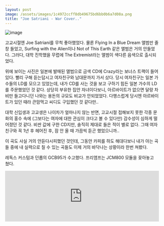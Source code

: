 ```yaml
---
layout: post
image: /assets/images/1c4972ccff8db49675bd6bb0b6a7d08a.png
title: "Joe Satriani - War Cover.."
---
```


![image](/assets/images/1c4972ccff8db49675bd6bb0b6a7d08a.png)



고교시절엔 Joe Satriani를 무척 좋아했었다. 물론 Flying In a Blue Dream 앨범만 줄창 들었고, Surfing with the Alien이나 Not of This Earth 같은 앨범은 거의 안들었다. 그러다, 대학 진학했을 무렵에 The Extremist라는 앨범이 색다른 음색으로 출시되었다.

위에 보이는 사진은 일본에 발매된 앨범으로 금색 CD에 Crazy라는 보너스 트랙이 들어있다. 빨리 구해 듣는답시고 여자친구와 남대문까지 가서 샀다. 당시 여자친구는 일본 가수들의 LD를 모으고 있었는데, 내가 CD를 사는 것을 보고 구하기 힘든 일본 가수의 LD를 주문했었던 것 같다. 상당히 부유한 집안 자녀이다보니, 아르바이트가 없으면 달랑 차비만 들고다니던 나와는 용돈의 규모도 비교가 안되었었다. 다행스럽게 당시엔 아르바이트가 있던 때라 큰맘먹고 씨디도 구입했던 것 같다만..

대학 신입생과 고교생은 나이차가 얼마나지 않는 반면, 고교시절 접해보지 못한 각종 문화의 홍수 속에 (그보다는 여자에 대한 관심이 크다고 볼 수 있다만) 감수성이 심하게 떨어졌던 것 같다. 비싼 값에 구한 CD지만, 솔직히 제대로 들은 적이 별로 없다. 그때 여자 친구와 꼭 1년 후 헤어진 후, 잠 안 올 때 가끔씩 듣곤 했었으니까..

이 곡도 사실 거의 안듣다시피했던 것인데, 그동안 카피를 하도 해대다보니 내가 아는 곡들 중에 내 실력으로 칠 수 있는 곡들도 이제 거의 바닥나는 상황이라 한번 쳐봤다.

레독스 커스텀과 던롭의 GCB95가 수고했다. 프리앰프는 JCM800 모듈을 꽂아놓고 쳤다. 








<iframe width="100%" height="166" scrolling="no" frameborder="no" src="https://w.soundcloud.com/player/?url=https%3A//api.soundcloud.com/tracks/146846036&amp;color=ff5500&amp;auto_play=false&amp;hide_related=false&amp;show_artwork=true"></iframe>








